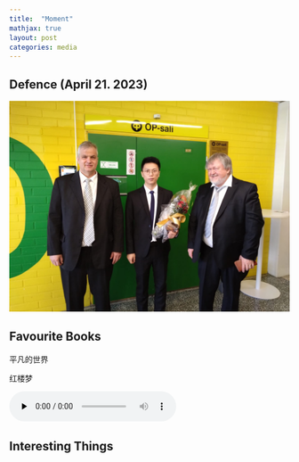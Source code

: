 ```yaml
---
title:  "Moment"
mathjax: true
layout: post
categories: media
---
```


## Defence (April 21. 2023)

![defence.jpg](/defence.jpg)

## Favourite Books

平凡的世界

红楼梦

<audio id="audio" controls="" preload="none">
      <source id="mp3" src="/music.mp3">
</audio>

## Interesting Things



